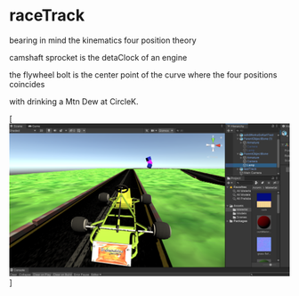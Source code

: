# raceTrack

bearing in mind the kinematics four position theory

camshaft sprocket is the detaClock of an engine

the flywheel bolt is the center point of the curve where the four positions coincides

with drinking a Mtn Dew at CircleK.


[![game preview ... ](https://raw.githubusercontent.com/rgarro/raceTrack/main/racetrack.png)]

